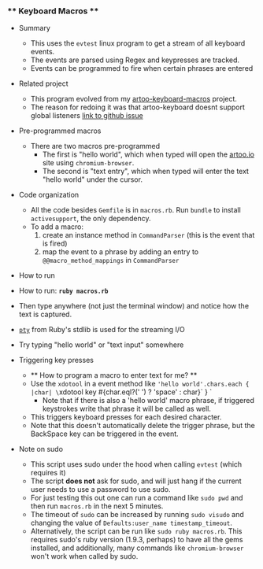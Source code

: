 ### ** Keyboard Macros **

- Summary
  - This uses the `evtest` linux program to get a stream of all keyboard events.
  - The events are parsed using Regex and keypresses are tracked.
  - Events can be programmed to fire when certain phrases are entered

- Related project
  - This program evolved from my [artoo-keyboard-macros](https://github.com/maxpleaner/artoo-keyboard-macros) project.
  - The reason for redoing it was that artoo-keyboard doesnt support global listeners [link to github issue](https://github.com/hybridgroup/artoo-keyboard/issues/6)

- Pre-programmed macros
  - There are two macros pre-programmed
    - The first is  "hello world", which when typed will open the [artoo.io](artoo.io) site using
  `chromium-browser`. 
    - The second is "text entry", which when typed will enter the text "hello world" under the cursor. 

- Code organization
  - All the code besides `Gemfile` is in `macros.rb`. Run `bundle` to install `activesupport`, the only dependency. 
  - To add a macro:
    1. create an instance method in `CommandParser` (this is the event that is fired)
    2. map the event to a phrase by adding an entry to `@@macro_method_mappings` in `CommandParser`

-  How to run
  - How to run: __`ruby macros.rb`__
  - Then type anywhere (not just the terminal window) and notice how the text is captured.
  - [`pty`](http://ruby-doc.org/stdlib-2.2.3/libdoc/pty/rdoc/PTY.html) from Ruby's stdlib is used for the streaming I/O 
  - Try typing "hello world"  or "text input" somewhere

- Triggering key presses
  - ** How to program a macro to enter text for me? **
  - Use the `xdotool` in a event method like `'hello world'.chars.each { |char| \`xdotool key #{char.eql?(' ') ? 'space' : char}\` } `
    - Note that if there is also a 'hello world' macro phrase, if triggered keystrokes write that phrase it will be called as well.
  - This triggers keyboard presses for each desired character.
  - Note that this doesn't automatically delete the trigger phrase, but the BackSpace key can be triggered in the event. 

- Note on sudo
  - This script uses sudo under the hood when calling `evtest` (which requires it)
  - The script **does not** ask for sudo, and will just hang if the current user needs to use a password to use sudo. 
  - For just testing this out one can run a command like `sudo pwd` and then run `macros.rb` in the next 5 minutes.
  - The  timeout of `sudo` can be increased by running `sudo visudo` and changing the value of `Defaults:user_name timestamp_timeout`.
  - Alternatively, the script can be run like `sudo ruby macros.rb`. This requires sudo's ruby version (1.9.3, perhaps) 
    to have all the gems installed, and additionally, many commands like `chromium-browser` won't work when called by sudo. 